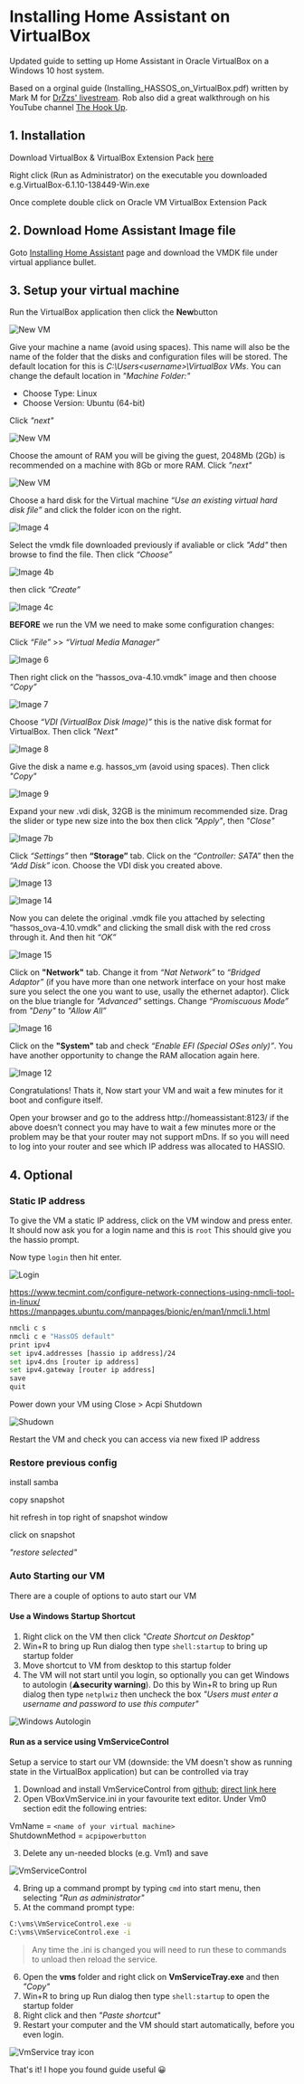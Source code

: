 # Installing Home Assistant on VirtualBox

Updated guide to setting up Home Assistant in Oracle VirtualBox on a Windows 10 host system.  

Based on a orginal guide (Installing_HASSOS_on_VirtualBox.pdf) written by Mark M for [DrZzs' livestream](https://www.youtube.com/watch?v=Rg3xTmuHr30).  Rob also did a great walkthrough on his YouTube channel [The Hook Up](https://www.youtube.com/watch?v=vnie-PJ87Eg).

## 1. Installation

Download VirtualBox & VirtualBox Extension Pack [here](https://www.virtualbox.org/wiki/Downloads)

Right click (Run as Administrator) on the executable you downloaded e.g.VirtualBox-6.1.10-138449-Win.exe

Once complete double click on Oracle VM VirtualBox Extension Pack

## 2. Download Home Assistant Image file

Goto [Installing Home Assistant](https://www.home-assistant.io/hassio/installation/) page and download the VMDK file under virtual appliance bullet.

## 3. Setup your virtual machine

Run the VirtualBox application then click the **​New**​ button

![New VM](images/NewVM.png "New VM")

Give your machine a name (avoid using spaces). This name
will also be the name of the folder that the disks and configuration files will be
stored. The default location for this is *C:\Users\<username>\VirtualBox VMs*.
You can change the default location in *"Machine Folder:"*

- Choose Type: Linux
- Choose Version: Ubuntu (64-bit)

Click *"next"*

![New VM](images/NewVM2.png "New VM")

Choose the amount of RAM you will be giving the guest, 2048Mb (2Gb) is recommended on a machine with 8Gb or more RAM. Click *"next"*

![New VM](images/NewVM3.png "New VM")

Choose a hard disk for the Virtual machine
*“​U​se an existing virtual hard disk file​”* and click the folder icon on the right. 

![Image 4](images/NewVM4.png "Image 4")

Select the vmdk file downloaded previously if avaliable or click *"Add"* then browse to find the file. Then click *“Choose”*

![Image 4b](images/NewVM4b.png "Image 4b")

then click *“Create”*

![Image 4c](images/NewVM4c.png "Image 4c")

**BEFORE** we run the VM we need to make some configuration changes:

Click *“File”* >> *“Virtual Media Manager”*

![Image 6](images/NewVM6.png "Image 6")

Then right click on the “hassos_ova-4.10.vmdk” image and then choose *“Copy”*

![Image 7](images/NewVM7.png "Image 7")

Choose *“VDI (VirtualBox Disk Image)”* this is the native disk format for VirtualBox. Then click *"Next"*

![Image 8](images/NewVM8.png "Image 8")

Give the disk a name e.g. hassos_vm (avoid using spaces). Then click *"Copy"*

![Image 9](images/NewVM9.png "Image 9")

Expand your new .vdi disk, 32GB is the minimum recommended size. Drag the slider or type new size into the box then click *"Apply"*, then *"Close"*

![Image 7b](images/NewVM7b.png "Image 7b")

Click *“Settings”* then **“Storage”** tab. Click on the *“Controller: SATA”* then the *“Add Disk”* icon. Choose the VDI disk you created above.

![Image 13](images/NewVM13.png "Image 13")

![Image 14](images/NewVM14.png "Image 14")

Now you can delete the original .vmdk file you attached by selecting “hassos_ova-4.10.vmdk” and clicking the small disk with the red cross through it. And then hit *“OK”*

![Image 15](images/NewVM15.png "Image 15")

Click on **"Network"** tab. Change it from *“Nat Network”* to *“Bridged Adaptor”* (if you have more than one network interface on your host make sure you select the one you want to use, usally the ethernet adaptor). Click on the blue triangle for *"Advanced"* settings. Change *“Promiscuous Mode”* from *"Deny"* to *"Allow All”*

![Image 16](images/NewVM16.png "Image 16")

Click on the **"System"** tab and check *“Enable EFI (Special OSes only)”*. You have another opportunity to change the RAM allocation again here.

![Image 12](images/NewVM12.png "Image 12")

Congratulations! Thats it, Now start your VM and wait a few minutes for it boot and configure itself.

Open your browser and go to the address http://homeassistant:8123/ if the above doesn’t connect you may have to wait a few minutes more or the problem may be that your router may not support mDns. If so you will need to log into your router and see which IP address was allocated to HASSIO.

## 4. Optional

### Static IP address

To give the VM a static IP address, click on the VM window and press enter. It should now ask you for a login name and this is ```root``` This should give you the hassio prompt.

Now type ```login``` then hit enter.

![Login](images/login.png "Login")

https://www.tecmint.com/configure-network-connections-using-nmcli-tool-in-linux/
https://manpages.ubuntu.com/manpages/bionic/en/man1/nmcli.1.html

```bash
nmcli c s
nmcli c e "HassOS default"
print ipv4
set ipv4.addresses [hassio ip address]/24
set ipv4.dns [router ip address]
set ipv4.gateway [router ip address]
save
quit
```

Power down your VM using Close > Acpi Shutdown

![Shudown](images/shutdown.png "Shutdown")

Restart the VM and check you can access via new fixed IP address

### Restore previous config

install samba

copy snapshot

hit refresh in top right of snapshot window

click on snapshot

*"restore selected"*

### Auto Starting our VM

There are a couple of options to auto start our VM

#### Use a Windows Startup Shortcut

1. Right click on the VM then click *"Create Shortcut on Desktop"*
2. Win+R to bring up Run dialog then type `shell:startup` to bring up startup folder
3. Move shortcut to VM from desktop to this startup folder
4. The VM will not start until you login, so optionally you can get Windows to autologin (:warning:**security warning**). Do this by Win+R to bring up Run dialog then type `netplwiz` then uncheck the box *"Users must enter a username and password to use this computer"*

![Windows Autologin](images/autologin.png "Windows Autologin")

#### Run as a service using VmServiceControl

Setup a service to start our VM (downside: the VM doesn't show as running state in the VirtualBox application) but can be controlled via tray

1. Download and install VmServiceControl from [github:](https://github.com/onlyfang/VBoxVmService/releases) [direct link here](https://github.com/onlyfang/VBoxVmService/releases/download/6.1-Kiwi/VBoxVmService-6.1-Kiwi.exe)
2. Open VBoxVmService.ini in your favourite text editor. Under Vm0 section edit the following entries:

VmName = ``<name of your virtual machine>``  
ShutdownMethod = ``acpipowerbutton``

3. Delete any un-needed blocks (e.g. Vm1) and save

![VmServiceControl](images/VmServiceControl.png "VmServiceControl")

4. Bring up a command prompt by typing `cmd` into start menu, then selecting *"Run as administrator"*
5. At the command prompt type:

```bash
C:\vms\VmServiceControl.exe -u
C:\vms\VmServiceControl.exe -i 
```

> Any time the .ini is changed you will need to run these to commands to unload then reload the service.

6. Open the **vms** folder and right click on **VmServiceTray.exe** and then *"Copy"*
7. Win+R to bring up Run dialog then type `shell:startup` to open the startup folder
8. Right click and then *"Paste shortcut"*
9. Restart your computer and the VM should start automatically, before you even login.

![VmService tray icon](images/tray.png "VmService tray icon")

That's it! I hope you found guide useful :grinning: